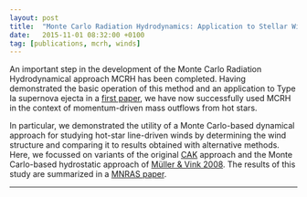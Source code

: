 ```yaml
---
layout: post
title:  "Monte Carlo Radiation Hydrodynamics: Application to Stellar Winds (MNRAS paper)"
date:   2015-11-01 08:32:00 +0100
tag: [publications, mcrh, winds]
---
```


An important step in the development of the Monte Carlo Radiation
Hydrodynamical approach MCRH has been completed. Having demonstrated the basic
operation of this method and an application to Type Ia supernova ejecta in a
[first paper][Noebauer2012], we have now successfully used MCRH in the context of
momentum-driven mass outflows from hot stars.

In particular, we demonstrated the utility of a Monte Carlo-based dynamical
approach for studying hot-star line-driven winds by determining the wind
structure and comparing it to results obtained with alternative methods. Here,
we focussed on variants of the original [CAK][CAK] approach and the Monte Carlo-based
hydrostatic approach of [Müller & Vink 2008][Mueller2008]. The results of this study are
summarized in a [MNRAS paper][Noebauer2015].

- - - 

[CAK]: http://adsabs.harvard.edu/abs/1975ApJ...195..157C
[Mueller2008]: http://adsabs.harvard.edu/abs/2008A&A...492..493M
[Noebauer2012]: http://adsabs.harvard.edu/abs/2012MNRAS.425.1430N
[Noebauer2015]: http://adsabs.harvard.edu/abs/2015MNRAS.453.3120N
